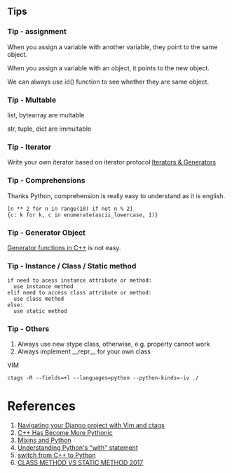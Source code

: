 ## Tips
### Tip - assignment
When you assign a variable with another variable, they point to the same object.

When you assign a variable with an object, it points to the new object.

We can always use id() function to see whether they are same object.

### Tip - Multable
list, bytearray are multable

str, tuple, dict are immultable

### Tip - Iterator
Write your own iterator based on iterator protocol
[Iterators & Generators](https://anandology.com/python-practice-book/iterators.html)

### Tip - Comprehensions
Thanks Python, comprehension is really easy to understand as it is english.
```
[n ** 2 for n in range(10) if not n % 2]
{c: k for k, c in enumerate(ascii_lowercase, 1)}
```

### Tip - Generator Object
[Generator functions in C++](https://paoloseverini.wordpress.com/2014/06/09/generator-functions-in-c/) is not easy.

### Tip - Instance / Class / Static method
```
if need to acess instance attribute or method:
  use instance method
elif need to access class attribute or method:
  use class method
else:
  use static method
```

### Tip - Others
1. Always use new stype class, otherwise, e.g. property cannot work
2. Always implement \_\_repr\_\_ for your own class

VIM
```
ctags -R --fields=+l --languages=python --python-kinds=-iv ./
```

# References
1. [Navigating your Django project with Vim and ctags](https://www.fusionbox.com/blog/detail/navigating-your-django-project-with-vim-and-ctags/590/)
2. [C++ Has Become More Pythonic](http://preshing.com/20141202/cpp-has-become-more-pythonic/)
3. [Mixins and Python](https://www.ianlewis.org/en/mixins-and-python)
4. [Understanding Python's "with" statement](http://effbot.org/zone/python-with-statement.htm)
5. [switch from C++ to Python](https://www.quora.com/How-does-one-make-the-switch-from-C++-to-Python-I-am-most-comfortable-with-C++-and-have-been-using-it-to-do-most-of-my-programming-I-find-that-it-is-very-time-consuming-and-Python-gets-things-done-fast-What-is-the-best-way-to-make-the-switch)
6. [CLASS METHOD VS STATIC METHOD 2017](http://www.bogotobogo.com/python/python_differences_between_static_method_and_class_method_instance_method.php)
